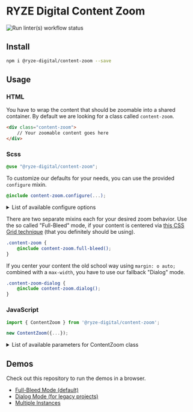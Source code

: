 # RYZE Digital Content Zoom

![Run linter(s) workflow status](https://github.com/ryze-digital/content-zoom/actions/workflows/run-lint.yml/badge.svg)

## Install

```sh
npm i @ryze-digital/content-zoom --save
```

## Usage

### HTML

You have to wrap the content that should be zoomable into a shared container. By default we are looking for a class
called `content-zoom`.

```html
<div class="content-zoom">
    // Your zoomable content goes here
</div>
```

### Scss

```scss
@use "@ryze-digital/content-zoom";
```

To customize our defaults for your needs, you can use the provided `configure` mixin.

```scss
@include content-zoom.configure(...);
```

<details>
<summary>List of available configure options</summary>

| Option                                | Type              | Default       | Description                                       |
|---------------------------------------|-------------------|---------------|---------------------------------------------------|
| full-bleed                            | Map               |               | Config options for the full-bleed mode            |
| full-bleed.max-width                  | Number            | `42rem`       | The maximum width of your centered content column |
| full-bleed.transition                 | Map               |               |                                                   |
| full-bleed.transition.duration        | Number            | `300ms`       |                                                   |
| full-bleed.transition.timing-function | String (Unquoted) | `ease-in-out` |                                                   |
| full-bleed.grid-column                | Map               |               |                                                   |
| full-bleed.grid-column.start          | Number            | `1`           |                                                   |
| full-bleed.grid-column.end            | Number            | `-1`          |                                                   |
| full-bleed.classes                    | Map               |               | Selectors that are used inside our mixins         |
| full-bleed.classes.zoomed             | String (Quoted)   | `"zoom"`      |                                                   |
| dialog                                | Map               |               | Config options for the legacy mode                |
| dialog.transition                     | Map               |               |                                                   |
| dialog.transition.duration            | Number            | `400ms`       |                                                   |
| dialog.transition.timing-function     | String (Unquoted) | `ease`        |                                                   |

Check out [the actual configure mixin](src/styles/_config.scss) for better understanding.
</details>

There are two separate mixins each for your desired zoom behavior. Use the so called "Full-Bleed" mode, if your content
is centered via [this CSS Grid technique](https://www.joshwcomeau.com/css/full-bleed/) (that you definitely should be
using).

```scss
.content-zoom {
    @include content-zoom.full-bleed();
}
```

If you center your content the old school way using `margin: o auto;` combined with a `max-width`, you have to use our
fallback "Dialog" mode.

```scss
.content-zoom-dialog {
    @include content-zoom.dialog();
}
```

### JavaScript

```js
import { ContentZoom } from '@ryze-digital/content-zoom';

new ContentZoom({...});
```

<details>
<summary>List of available parameters for ContentZoom class</summary>

| Option                    | Type        | Default                                                                                                                                                                               | Description                                                                                                                                                                                            |
|---------------------------|-------------|---------------------------------------------------------------------------------------------------------------------------------------------------------------------------------------|--------------------------------------------------------------------------------------------------------------------------------------------------------------------------------------------------------|
| el                        | HTMLElement | <code>document.querySelector('.content-zoom')</code>                                                                                                                                  | Container to which the library should be bound                                                                                                                                                         |
| mode                      | string      | <code>'FullBleed'</code>                                                                                                                                                              | Switch between default (`'FullBleed'`) and legacy (`'Dialog'`) mode                                                                                                                                    |
| autoDetectOverflow        | boolean     | <code>true</code>                                                                                                                                                                     | If set to `true` the button gets hidden, if there is no overflowing content. If set to `false` the button stays always visible.                                                                        |
| autoDetectZoomability     | boolean     | <code>true</code>                                                                                                                                                                     | If set to `true` the button gets hidden, if zooming wouldn't make the element bigger (for example if the content is the same size as the viewport). If set to `false` the button stays always visible. |
| labels                    | object      | <pre>{<br>&nbsp;&nbsp;zoomIn: 'Expand content',<br>&nbsp;&nbsp;zoomOut: 'Collapse content'<br>}</pre>                                                                                 | Default (button) labels                                                                                                                                                                                |
| elements                  | object      |                                                                                                                                                                                       | Elements used by the library                                                                                                                                                                           |
| elements.overflowingChild | HTMLElement | <code>null</code>                                                                                                                                                                     | An optional child element that can be used to `autoDetectOverflow`. This is needed, if the child element itself already has a solution against overflow (e.g. a `<table>` with a scrollbar)            |
| elements.limitingAncestor | HTMLElement | <code>document.body</code>                                                                                                                                                            | The element being used to `autoDetectZoomability`                                                                                                                                                      |
| elements.buttonTarget     | HTMLElement | <code>null</code>                                                                                                                                                                     | The element the button gets appended to. If `null` the button becomes the first child of `el`.                                                                                                         |
| classes                   | object      | <pre>{<br>&nbsp;&nbsp;zoomed: 'zoom',<br>&nbsp;&nbsp;button: 'content-zoom-trigger',<br>&nbsp;&nbsp;buttonActive: 'zoom-out',<br>&nbsp;&nbsp;dialog: 'content-zoom-dialog'<br>}</pre> | Selectors that are used internally or states that will be added to elements                                                                                                                            |
</details>

## Demos

Check out this repository to run the demos in a browser.

- [Full-Bleed Mode (default)](/demos/full-bleed.html)
- [Dialog Mode (for legacy projects)](/demos/dialog.html)
- [Multiple Instances](/demos/multiple-instances.html)
